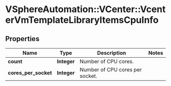 # VSphereAutomation::VCenter::VcenterVmTemplateLibraryItemsCpuInfo

## Properties
Name | Type | Description | Notes
------------ | ------------- | ------------- | -------------
**count** | **Integer** | Number of CPU cores. | 
**cores_per_socket** | **Integer** | Number of CPU cores per socket. | 


